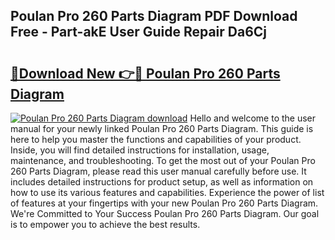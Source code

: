 ## Poulan Pro 260 Parts Diagram PDF Download Free - Part-akE User Guide Repair Da6Cj

# <h2><a href="http://dfjo8qz.blite.top/?on=Poulan+Pro+260+Parts+Diagram">🔗Download New 👉🔴 Poulan Pro 260 Parts Diagram</a></h2>

[![Poulan Pro 260 Parts Diagram download](https://i.imgur.com/lujVjoI.png)](http://dfjo8qz.blite.top/?on=Poulan+Pro+260+Parts+Diagram)
Hello and welcome to the user manual for your newly linked Poulan Pro 260 Parts Diagram. This guide is here to help you master the functions and capabilities of your product. Inside, you will find detailed instructions for installation, usage, maintenance, and troubleshooting. To get the most out of your Poulan Pro 260 Parts Diagram, please read this user manual carefully before use. It includes detailed instructions for product setup, as well as information on how to use its various features and capabilities. Experience the power of list of features at your fingertips with your new Poulan Pro 260 Parts Diagram. We're Committed to Your Success Poulan Pro 260 Parts Diagram. Our goal is to empower you to achieve the best results.
